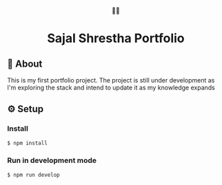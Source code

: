 <p align="center">
  👨‍💻
</p>
<h1 align="center">
  Sajal Shrestha Portfolio
</h1>

## 📙 About

This is my first portfolio project. The project is still under development as I'm exploring the stack and intend to update it as my knowledge expands

## ⚙ Setup

### Install

```bash
$ npm install
```

### Run in development mode

```bash
$ npm run develop
```
